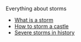 Everything about storms

-  [What is a storm](topics/storm_concept.md)
-  [How to storm a castle](topics/storm_task.md)
-  [Severe storms in history](topics/storm_reference.md)
